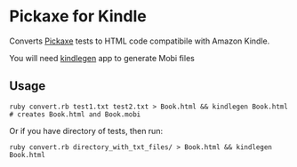 # Pickaxe for Kindle

Converts [Pickaxe](https://github.com/dejw/pickaxe) tests to HTML code compatibile with Amazon Kindle.

You will need [kindlegen](http://www.amazon.com/gp/feature.html?ie=UTF8&docId=1000234621) app to generate Mobi files

## Usage

    ruby convert.rb test1.txt test2.txt > Book.html && kindlegen Book.html # creates Book.html and Book.mobi

Or if you have directory of tests, then run:

    ruby convert.rb directory_with_txt_files/ > Book.html && kindlegen Book.html
